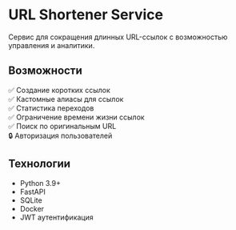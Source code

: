 # URL Shortener Service

Сервис для сокращения длинных URL-ссылок с возможностью управления и аналитики.

## Возможности

✅ Создание коротких ссылок  
✅ Кастомные алиасы для ссылок  
✅ Статистика переходов  
✅ Ограничение времени жизни ссылок  
✅ Поиск по оригинальным URL  
🔒 Авторизация пользователей  

## Технологии

- Python 3.9+
- FastAPI
- SQLite
- Docker
- JWT аутентификация